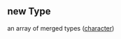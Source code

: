 ## new Type

an array of merged types ([character](schema-properties-characters-properties-new-character.md))
